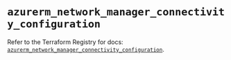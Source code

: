# `azurerm_network_manager_connectivity_configuration`

Refer to the Terraform Registry for docs: [`azurerm_network_manager_connectivity_configuration`](https://registry.terraform.io/providers/hashicorp/azurerm/4.43.0/docs/resources/network_manager_connectivity_configuration).
